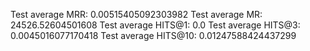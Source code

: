 Test average MRR: 0.00515405092303982
Test average MR: 24526.52604501608
Test average HITS@1: 0.0
Test average HITS@3: 0.0045016077170418
Test average HITS@10: 0.01247588424437299